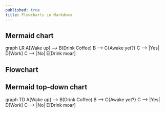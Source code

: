 ```yaml
---
published: true
title: Flowcharts in Markdown
---
```

## Mermaid chart

<div class="mermaid">
  graph LR
    A[Wake up] --> B(Drink Coffee)
	B --> C{Awake yet?}
	C --> |Yes| D[Work]
	C --> |No| E[Drink moar]
</div>

## Flowchart

<div visibility: hidden><textarea id="code" style="width: 100%;" rows="11"> 
st=>start: Wake up
op=>operation: Drink coffee
cond=>condition: Awake yet?
e=>end: Work
st->op->cond
cond(yes)->e
cond(no)->op
</textarea></div>
<div visibility: hidden><button id="run" type="button">Run</button></div>
<div id="canvas"></div>


## Mermaid top-down chart
<div class="mermaid">
  graph TD
  A[Wake up] --> B(Drink Coffee)
	B --> C{Awake yet?}
	C --> |Yes| D[Work]
	C --> |No| E[Drink moar]
</div>
